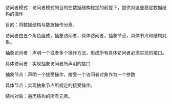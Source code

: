 访问者模式：访问者模式的目的在数据结构稳定的前提下，提供对这些稳定数据结构的操作

目的：将数据结构与数据操作分离。

访问者由五个角色组成，抽象访问者，具体访问者，抽象节点，具体节点和结构对象。

抽象访问者：声明一个或者多个操作方法，形成所有具体访问者必须实现的接口。

具体访问者：实现抽象访问者所声明的接口

抽象节点：声明一个接受操作，接受一个访问者对象作为一个参数

具体节点：实现抽象节点所规定的接受操作。

结构对象：遍历结构的所有元素。